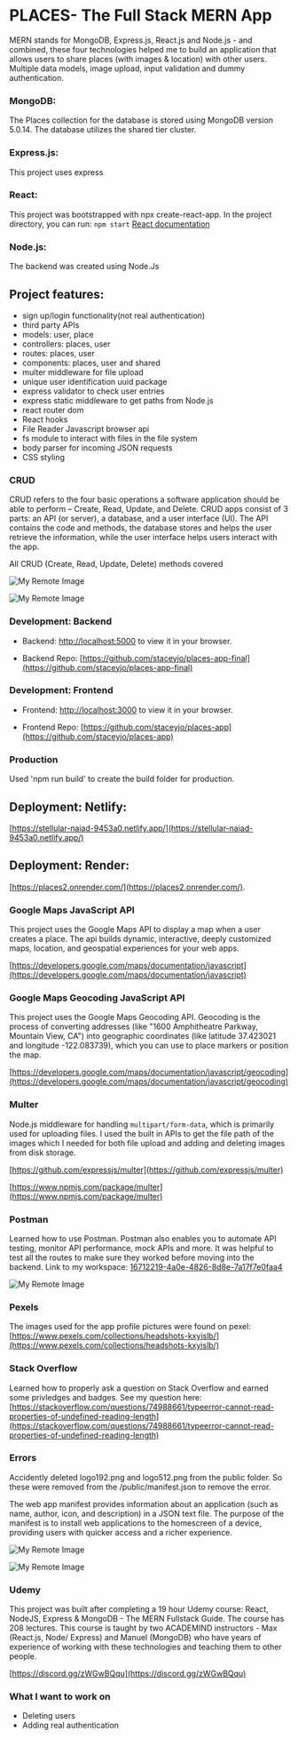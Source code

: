 # PLACES- The Full Stack MERN App

MERN stands for MongoDB, Express.js, React.js and Node.js - and combined, these four technologies helped me to build an application that allows users to share places (with images & location) with other users. Multiple data models, image upload, input validation and dummy authentication.

### MongoDB: 

The Places collection for the database is stored using MongoDB version 5.0.14. The database utilizes the shared tier cluster. 

### Express.js: 
This project uses express

### React: 
This project was bootstrapped with npx create-react-app. In the project directory, you can run: `npm start` [React documentation](https://reactjs.org/)

### Node.js:
The backend was created using Node.Js

## Project features:
- sign up/login functionality(not real authentication)
- third party APIs
- models: user, place
- controllers: places, user
- routes: places, user
- components: places, user and shared
- multer middleware for file upload
- unique user identification uuid package
- express validator to check user entries
- express static middleware to get paths from Node.js
- react router dom
- React hooks
- File Reader Javascript browser api
- fs module to interact with files in the file system
- body parser for incoming JSON requests
- CSS styling

### CRUD
CRUD refers to the four basic operations a software application should be able to perform – Create, Read, Update, and Delete. CRUD apps consist of 3 parts: an API (or server), a database, and a user interface (UI). The API contains the code and methods, the database stores and helps the user retrieve the information, while the user interface helps users interact with the app. 

All CRUD (Create, Read, Update, Delete) methods covered

![My Remote Image](https://i.ibb.co/b7rjNyd/Screen-Shot-2023-01-05-at-7-44-31-AM.png)



![My Remote Image](https://i.ibb.co/c8nmPHt/Screen-Shot-2023-01-05-at-7-51-36-AM.png)




### Development: Backend
- Backend: [http://localhost:5000](http://localhost:5000) to view it in your browser.

- Backend Repo: [https://github.com/staceyjo/places-app-final](https://github.com/staceyjo/places-app-final)



### Development: Frontend
- Frontend: [http://localhost:3000](http://localhost:3000) to view it in your browser.

- Frontend Repo: [https://github.com/staceyjo/places-app](https://github.com/staceyjo/places-app)



### Production
Used 'npm run build' to create the build folder for production. 



## Deployment: Netlify: 

[https://stellular-naiad-9453a0.netlify.app/](https://stellular-naiad-9453a0.netlify.app/)



## Deployment: Render:

[https://places2.onrender.com/](https://places2.onrender.com/).



### Google Maps JavaScript API

This project uses the Google Maps API to display a map when a user creates a place. The api builds dynamic, interactive, deeply customized maps, location, and geospatial experiences for your web apps.

[https://developers.google.com/maps/documentation/javascript](https://developers.google.com/maps/documentation/javascript)



### Google Maps Geocoding JavaScript API

This project uses the Google Maps Geocoding API. Geocoding is the process of converting addresses (like "1600 Amphitheatre Parkway, Mountain View, CA") into geographic coordinates (like latitude 37.423021 and longitude -122.083739), which you can use to place markers or position the map.  

[https://developers.google.com/maps/documentation/javascript/geocoding](https://developers.google.com/maps/documentation/javascript/geocoding)


### Multer
Node.js middleware for handling `multipart/form-data`, which is primarily used for uploading files. I used the built in APIs to get the file path of the images which I needed for both file upload and adding and deleting images from disk storage.

[https://github.com/expressjs/multer](https://github.com/expressjs/multer)

[https://www.npmjs.com/package/multer](https://www.npmjs.com/package/multer)




### Postman

Learned how to use Postman. Postman also enables you to automate API testing, monitor API performance, mock APIs and more. It was helpful to test all the routes to make sure they worked before moving into the backend. 
Link to my workspace: [16712219-4a0e-4826-8d8e-7a17f7e0faa4](16712219-4a0e-4826-8d8e-7a17f7e0faa4)

![My Remote Image](https://i.ibb.co/42xHrxQ/Screen-Shot-2023-01-05-at-6-27-26-AM.png)



### Pexels

The images used for the app profile pictures were found on pexel: 
[https://www.pexels.com/collections/headshots-kxyislb/](https://www.pexels.com/collections/headshots-kxyislb/)




### Stack Overflow
Learned how to properly ask a question on Stack Overflow and earned some privledges and badges. See my question here: 
[https://stackoverflow.com/questions/74988661/typeerror-cannot-read-properties-of-undefined-reading-length](https://stackoverflow.com/questions/74988661/typeerror-cannot-read-properties-of-undefined-reading-length)



### Errors

Accidently deleted logo192.png and logo512.png from the public folder. So these were removed from the /public/manifest.json to remove the error.

The web app manifest provides information about an application (such as name, author, icon, and description) in a JSON text file. The purpose of the manifest is to install web applications to the homescreen of a device, providing users with quicker access and a richer experience. 

![My Remote Image](https://i.ibb.co/FHq60S2/Screen-Shot-2023-01-05-at-5-57-10-AM.png)

![My Remote Image](https://i.ibb.co/J7kqc9G/Screen-Shot-2023-01-05-at-5-58-47-AM.png)


### Udemy
This project was built after completing a 19 hour Udemy course: React, NodeJS, Express & MongoDB - The MERN Fullstack Guide. The course has 208 lectures. This course is taught by two ACADEMIND instructors - Max (React.js, Node/ Express) and Manuel (MongoDB) who have years of experience of working with these technologies and teaching them to other people.

[https://discord.gg/zWGwBQqu](https://discord.gg/zWGwBQqu)

### What I want to work on
- Deleting users
- Adding real authentication